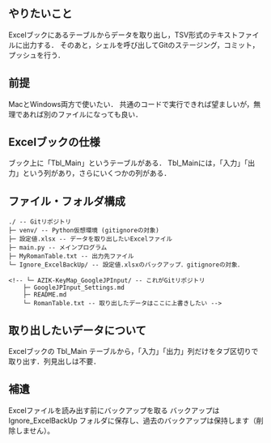 ## やりたいこと
Excelブックにあるテーブルからデータを取り出し，TSV形式のテキストファイルに出力する．
そのあと，シェルを呼び出してGitのステージング，コミット，プッシュを行う．

## 前提
MacとWindows両方で使いたい．
共通のコードで実行できれば望ましいが，無理であれば別のファイルになっても良い．

## Excelブックの仕様
ブック上に「Tbl_Main」というテーブルがある．
Tbl_Mainには，「入力」「出力」という列があり，さらにいくつかの列がある．

## ファイル・フォルダ構成
```
./ -- Gitリポジトリ
├─ venv/ -- Python仮想環境 (gitignoreの対象)
├─ 設定値.xlsx -- データを取り出したいExcelファイル
├─ main.py -- メインプログラム
├─ MyRomanTable.txt -- 出力先ファイル
└─ Ignore_ExcelBackUp/ -- 設定値.xlsxのバックアップ．gitignoreの対象．

<!-- └─ AZIK-KeyMap_GoogleJPInput/ -- これがGitリポジトリ
    ├─ GoogleJPInput_Settings.md
    ├─ README.md
    └─ RomanTable.txt -- 取り出したデータはここに上書きしたい -->
```

## 取り出したいデータについて
Excelブックの Tbl_Main テーブルから，「入力」「出力」列だけをタブ区切りで取り出す．列見出しは不要．

## 補遺
Excelファイルを読み出す前にバックアップを取る
バックアップは Ignore_ExcelBackUp フォルダに保存し、過去のバックアップは保持します（削除しません）。
